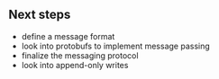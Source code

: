 ## Next steps

* define a message format
* look into protobufs to implement message passing
* finalize the messaging protocol
* look into append-only writes
